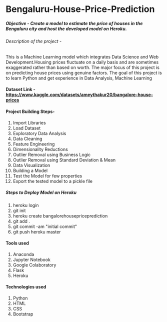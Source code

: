 # Bengaluru-House-Price-Prediction

##### Objective - Create a model to estimate the price of houses in the Bengaluru city and host the developed model on Heroku.

###### Description of the project - 

This is a Machine Learning model which integrates Data Science and Web Development.Housing prices fluctuate on a daily basis and are sometimes exaggerated rather than based on worth. The major focus of this project is on predicting house prices using genuine factors. The goal of this project is to learn Python and get experience in Data Analysis, Machine Learning

#### Dataset Link - https://www.kaggle.com/datasets/ameythakur20/bangalore-house-prices

#### Project Building Steps- 

1. Import Libraries
2. Load Dataset
3. Exploratory Data Analysis
4. Data Cleaning
5. Feature Engineering
6. Dimensionality Reductions
7. Outlier Removal using Business Logic
8. Outlier Removal using Standard Deviation & Mean
9. Data Visualization
10. Building a Model
11. Test the Model for few properties
12. Export the tested model to a pickle file

##### Steps to Deploy Model on Heroku
1. heroku login
2. git init
3. heroku create bangalorehousepriceprediction
4. git add .
5. git commit -am "initial commit"
6. git push heroku master

#### Tools used
1. Anaconda
2. Jupyter Notebook
3. Google Colaboratory
4. Flask
5. Heroku

#### Technologies used
1. Python
2. HTML
3. CSS
4. Bootstrap

 
